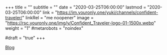 +++
title = ""
subtitle = ""
date = "2020-03-25T06:00:00"
lastmod = "2020-03-25T06:00:00"
link = "https://im.youronly.one/yuki/channels/confident-traveler/"
linkRel = "me noopener"
image = "https://rsc.youronly.one/img/y/Confident_Traveler-logo-01-1500x.webp"
weight = "1"
#metarobots = "noindex"

#draft = "true"
+++

[Blog](https://im.youronly.one/yuki/channels/confident-traveler/ "Blog")
